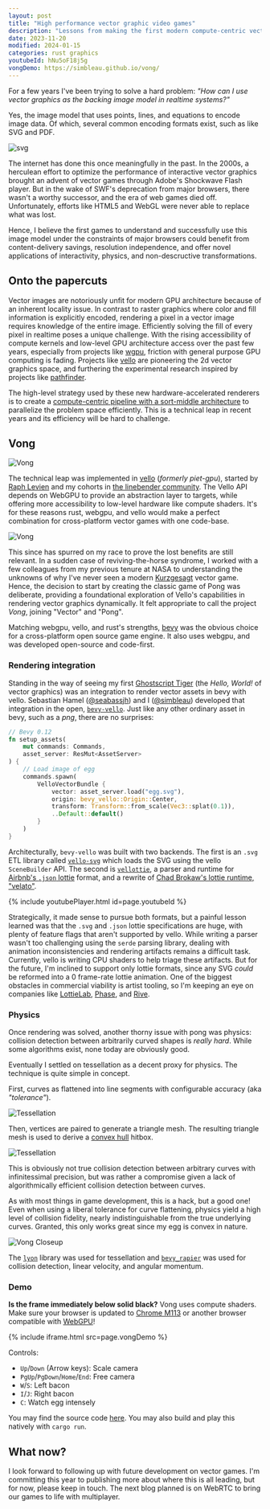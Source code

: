 ```yaml
---
layout: post
title: "High performance vector graphic video games"
description: "Lessons from making the first modern compute-centric vector graphic game for web"
date: 2023-11-20
modified: 2024-01-15
categories: rust graphics
youtubeId: hNu5oF18j5g
vongDemo: https://simbleau.github.io/vong/
---
```


For a few years I've been trying to solve a hard problem: *"How can I use vector graphics as the backing image model in realtime systems?"*

Yes, the image model that uses points, lines, and equations to encode image data. Of which, several common encoding formats exist, such as like SVG and PDF.

![svg](/assets/Bitmap_VS_SVG.svg)

The internet has done this once meaningfully in the past. In the 2000s, a herculean effort to optimize the performance of interactive vector graphics brought an advent of vector games through Adobe's Shockwave Flash player. But in the wake of SWF's deprecation from major browsers, there wasn't a worthy successor, and the era of web games died off. Unfortunately, efforts like HTML5 and WebGL were never able to replace what was lost.

Hence, I believe the first games to understand and successfully use this image model under the constraints of major browsers could benefit from content-delivery savings, resolution independence, and offer novel applications of interactivity, physics, and non-descructive transformations.

## Onto the papercuts

Vector images are notoriously unfit for modern GPU architecture because of an inherent locality issue. In contrast to raster graphics where color and fill information is explicitly encoded, rendering a pixel in a vector image requires knowledge of the entire image. Efficiently solving the fill of every pixel in realtime poses a unique challenge. With the rising accessibility of compute kernels and low-level GPU architecture access over the past few years, especially from projects like [wgpu](https://wgpu.rs/), friction with general purpose GPU computing is fading. Projects like [vello](https://github.com/linebender/vello) are pioneering the 2d vector graphics space, and furthering the experimental research inspired by projects like [pathfinder](https://github.com/servo/pathfinder).

The high-level strategy used by these new hardware-accelerated renderers is to create a [compute-centric pipeline with a sort-middle architecture](https://raphlinus.github.io/rust/graphics/gpu/2020/06/12/sort-middle.html) to parallelize the problem space efficiently. This is a technical leap in recent years and its efficiency will be hard to challenge.

## Vong

![Vong](/assets/vong.png)

The technical leap was implemented in [vello](https://github.com/linebender/vello) (*formerly piet-gpu*), started by [Raph Levien](https://levien.com/) and my cohorts in [the linebender community](https://linebender.org). The Vello API depends on WebGPU to provide an abstraction layer to targets, while offering more accessibility to low-level hardware like compute shaders. It's for these reasons rust, webgpu, and vello would make a perfect combination for cross-platform vector games with one code-base.

![Vong](/assets/webgpu.svg)

This since has spurred on my race to prove the lost benefits are still relevant. In a sudden case of reviving-the-horse syndrome, I worked with a few colleagues from my previous tenure at NASA to understanding the unknowns of why I've never seen a modern [Kurzgesagt](https://www.behance.net/kurzgesagt) vector game. Hence, the decision to start by creating the classic game of Pong was deliberate, providing a foundational exploration of Vello's capabilities in rendering vector graphics dynamically. It felt appropriate to call the project *Vong*, joining "Vector" and "Pong".

Matching webgpu, vello, and rust's strengths, [bevy](https://bevyengine.org/) was the obvious choice for a cross-platform open source game engine. It also uses webgpu, and was developed open-source and code-first.

### Rendering integration

Standing in the way of seeing my first [Ghostscript Tiger](https://commons.wikimedia.org/wiki/File:Ghostscript_tiger_(original_background).svg) (the *Hello, World!* of vector graphics) was an integration to render vector assets in bevy with vello. Sebastian Hamel ([@seabassjh](https://github.com/seabassjh)) and I ([@simbleau](https://github.com/simbleau)) developed that integration in the open, [`bevy-vello`](https://github.com/vectorgameexperts/bevy-vello). Just like any other ordinary asset in bevy, such as a *png*, there are no surprises:

```rust
// Bevy 0.12
fn setup_assets(
    mut commands: Commands,
    asset_server: ResMut<AssetServer>
) {
    // Load image of egg
    commands.spawn(
        VelloVectorBundle {
            vector: asset_server.load("egg.svg"),
            origin: bevy_vello::Origin::Center,
            transform: Transform::from_scale(Vec3::splat(0.1)),
            ..Default::default()
        }
    )
}
```

Architecturally, `bevy-vello` was built with two backends. The first is an `.svg` ETL library called [`vello-svg`](https://github.com/vectorgameexperts/vello-svg) which loads the SVG using the vello `SceneBuilder` API. The second is [`vellottie`](https://github.com/vectorgameexperts/vellottie), a parser and runtime for [Airbnb's `.json` lottie](https://airbnb.io/lottie/) format, and a rewrite of [Chad Brokaw's lottie runtime, "velato"](https://github.com/linebender/velato).

{% include youtubePlayer.html id=page.youtubeId %}

Strategically, it made sense to pursue both formats, but a painful lesson learned was that the `.svg` and `.json` lottie specifications are huge, with plenty of feature flags that aren't supported by vello. While writing a parser wasn't too challenging using the `serde` parsing library, dealing with animation inconsistencies and rendering artifacts remains a difficult task. Currently, vello is writing CPU shaders to help triage these artifacts. But for the future, I'm inclined to support only lottie formats, since any SVG *could* be reformed into a 0 frame-rate lottie animation. One of the biggest obstacles in commercial viability is artist tooling, so I'm keeping an eye on companies like [LottieLab](https://lottielab.com), [Phase](https://phase.com), and [Rive](https://rive.app).

### Physics

Once rendering was solved, another thorny issue with pong was physics: collision detection between arbitrarily curved shapes is *really hard*. While some algorithms exist, none today are obviously good.

Eventually I settled on tessellation as a decent proxy for physics. The technique is quite simple in concept.

First, curves as flattened into line segments with configurable accuracy (aka *"tolerance"*).

![Tessellation](/assets/Flattening.svg)

Then, vertices are paired to generate a triangle mesh. The resulting triangle mesh is used to derive a [convex hull](https://en.wikipedia.org/wiki/Convex_hull_algorithms) hitbox.

![Tessellation](/assets/Tessellation.svg)

This is obviously not true collision detection between arbitrary curves with infinitessimal precision, but was rather a compromise given a lack of algorithmically efficient collision detection between curves.

As with most things in game development, this is a hack, but a good one! Even when using a liberal tolerance for curve flattening, physics yield a high level of collision fidelity, nearly indistinguishable from the true underlying curves. Granted, this only works great since my egg is convex in nature.

![Vong Closeup](/assets/vong-closeup.png)

The [`lyon`](https://github.com/nical/lyon) library was used for tessellation and [`bevy_rapier`](https://rapier.rs/) was used for collision detection, linear velocity, and angular momentum.

### Demo

**Is the frame immediately below solid black?** Vong uses compute shaders. Make sure your browser is updated to [Chrome M113](https://chromestatus.com/feature/6213121689518080) or another browser compatible with [WebGPU](https://caniuse.com/?search=webgpu)!

{% include iframe.html src=page.vongDemo %}

Controls:

- `Up`/`Down` (Arrow keys): Scale camera
- `PgUp`/`PgDown`/`Home`/`End`: Free camera
- `W`/`S`: Left bacon
- `I`/`J`: Right bacon
- `C`: Watch egg intensely

You may find the source code [here](https://github.com/simbleau/vong). You may also build and play this natively with `cargo run`.

## What now?

I look forward to following up with future development on vector games. I'm committing this year to publishing more about where this is all leading, but for now, please keep in touch. The next blog planned is on WebRTC to bring our games to life with multiplayer.
